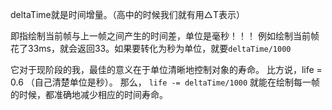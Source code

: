 deltaTime就是时间增量。（高中的时候我们就有用△T表示）

即指绘制当前帧与上一帧之间产生的时间差，单位是毫秒！！！
例如绘制当前帧花了33ms，就会返回33。如果要转化为秒为单位，就要`deltaTime/1000`


它对于现阶段的我，最佳的意义在于单位清晰地控制对象的寿命。
比方说，life = 0.6 （自己清楚单位是秒）。
那么，
`life -= deltaTime/1000`
就能在绘制每一帧的时候，都准确地减少相应的时间寿命。
